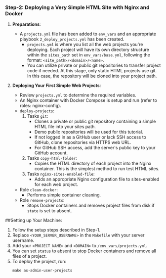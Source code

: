 ### Step-2: Deploying a Very Simple HTML Site with Nginx and Docker

1. **Preparations**:
   - A `projects.yml` file has been added to `env_vars` and an appropriate playbook `2_deploy_projects.yml` has been created.
     - `projects.yml` is where you list all the web projects you're deploying. Each project will have its own directory structure within the `sites_path` set in `env_vars/base.yml`, following the format: `<site_path>/<domain>/<name>`.
     - You can utilize private or public git repositories to transfer project code if needed. At this stage, only static HTML projects use git. In this case, the repository will be cloned into your project path.

2. **Deploying Your First Simple Web Projects**:
   - Review `projects.yml` to determine the required variables.
   - An Nginx container with Docker Compose is setup and run (refer to roles: nginx-config).
   - `deploy-projects`:
     1. Tasks `git`:
        * Clones a private or public git repository containing a simple HTML file into your sites path.
        * Demo public repositories will be used for this tutorial.
        * If not logged in as a GitHub user or lack SSH access to GitHub, clone repositories via HTTPS web URL.
        * For GitHub SSH access, add the server's public key to your GitHub account.
     2. Tasks `copy-html-folder`:
        * Copies the HTML directory of each project into the Nginx container. This is the simplest method to run test HTML sites.
     3. Tasks `nginx-sites-enabled-file`:
        * Adds an appropriate Nginx configuration file to sites-enabled for each web project.
   - Role `clean-docker`:
      * Performs simple container cleaning.
   - Role `remove-projects`:
      * Stops Docker containers and removes project files from disk if `state` is set to absent.

##Setting up Your Machine:
1. Follow the setup steps described in Step-1.
2. Replace `<YOUR_SERVER_USERNAME>` in the `Makefile` with your server username.
3. Add your `<PROJECT_NAME>` and `<DOMAIN>` to `/env_vars/projects.yml`.
4. You can set `status` to absent to stop Docker containers and remove all files of a project.
5. To deploy the project, run:     
    ```
    make as-admin-user-projects
    ```
